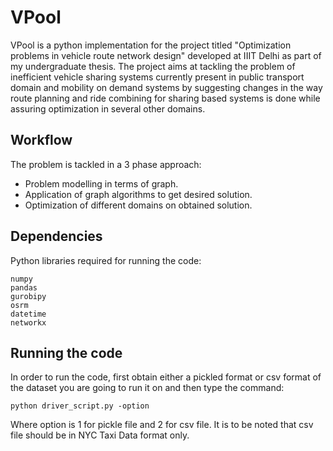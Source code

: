 # VPool

VPool is a python implementation for the project titled "Optimization problems in vehicle route network design" developed at IIIT Delhi as part of my undergraduate thesis. The project aims at tackling the problem of inefficient vehicle sharing systems currently present in public transport domain and mobility on demand systems by suggesting changes in the way route planning and ride combining for sharing based systems is done while assuring optimization in several other domains.

## Workflow

The problem is tackled in a 3 phase approach:
* Problem modelling in terms of graph.
* Application of graph algorithms to get desired solution.
* Optimization of different domains on obtained solution.

## Dependencies

Python libraries required for running the code:

```
numpy
pandas
gurobipy
osrm
datetime
networkx
```

## Running the code

In order to run the code, first obtain either a pickled format or csv format of the dataset you are going to run it on and then type the command:
```
python driver_script.py -option
```
Where option is 1 for pickle file and 2 for csv file.
It is to be noted that csv file should be in NYC Taxi Data format only.
